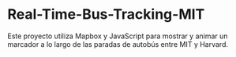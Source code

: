 # Real-Time-Bus-Tracking-MIT
Este proyecto utiliza Mapbox y JavaScript para mostrar y animar un marcador a lo largo de las paradas de autobús entre MIT y Harvard.
